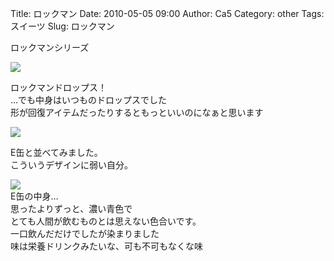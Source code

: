 Title: ロックマン
Date: 2010-05-05 09:00
Author: Ca5
Category: other
Tags: スイーツ
Slug: ロックマン

ロックマンシリーズ

[![](http://farm5.static.flickr.com/4069/4577367879_381b10e1d7_m.jpg)](http://www.flickr.com/photos/46200029@N06/4577367879/)  
  
ロックマンドロップス！  
…でも中身はいつものドロップスでした  
形が回復アイテムだったりするともっといいのになぁと思います

[![](http://farm5.static.flickr.com/4023/4578000546_e23c96a67d_m.jpg)](http://www.flickr.com/photos/46200029@N06/4578000546/)  
  
E缶と並べてみました。  
こういうデザインに弱い自分。

[![](http://farm5.static.flickr.com/4060/4578001026_e4d4e4497a_m.jpg)](http://www.flickr.com/photos/46200029@N06/4578001026/)  
E缶の中身…  
思ったよりずっと、濃い青色で  
とても人間が飲むものとは思えない色合いです。  
一口飲んだだけでしたが染まりました  
味は栄養ドリンクみたいな、可も不可もなくな味
